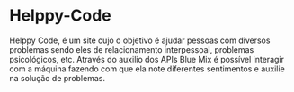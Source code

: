 # Helppy-Code
Helppy Code, é um site cujo o objetivo é ajudar pessoas com diversos problemas sendo eles de relacionamento interpessoal, problemas psicológicos, etc. Através do auxilio dos APIs Blue Mix é possível interagir com a máquina fazendo com que ela note diferentes sentimentos e auxilie na solução de problemas.
